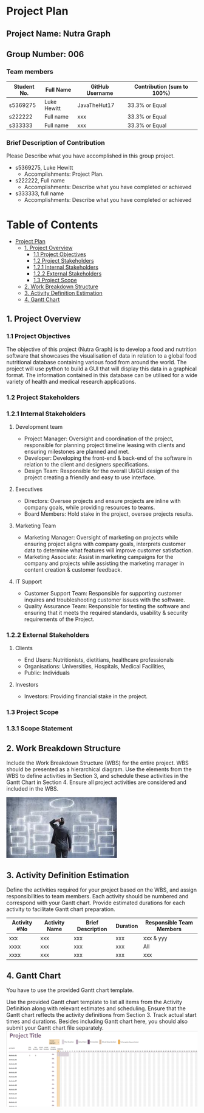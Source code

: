 # Project Plan

## Project Name: Nutra Graph 
## Group Number: 006

### Team members

| Student No. | Full Name   | GitHub Username | Contribution (sum to 100%) | 
|-------------|-------------|-----------------|----------------------------|
| s5369275    | Luke Hewitt | JavaTheHut17    | 33.3% or Equal             |
| s222222     | Full name   | xxx             | 33.3% or Equal             | 
| s333333     | Full name   | xxx             | 33.3% or Equal             | 

### Brief Description of Contribution

Please Describe what you have accomplished in this group project.
- s5369275, Luke Hewitt
  - Accomplishments: Project Plan.
- s222222, Full name
  - Accomplishments: Describe what you have completed or achieved
- s333333, full name
  - Accomplishments: Describe what you have completed or achieved

<div style="page-break-after: always;"></div>



# Table of Contents

* [Project Plan](#project-plan)
  * [1. Project Overview](#1-project-overview)
    * [1.1 Project Objectives](#11-project-objectives)
    * [1.2 Project Stakeholders](#12-project-stakeholders)
    * [1.2.1 Internal Stakeholders](#121-internal-stakeholders)
    * [1.2.2 External Stakeholders](#122-external-stakeholders)
    * [1.3 Project Scope](#13-project-scope)
  * [2. Work Breakdown Structure](#2-work-breakdown-structure)
  * [3. Activity Definition Estimation](#3-activity-definition-estimation)
  * [4. Gantt Chart](#4-gantt-chart)


<div style="page-break-after: always;"></div>



## 1. Project Overview

### 1.1 Project Objectives

The objective of this project (Nutra Graph) is to develop a food and nutrition software that showcases the visualisation of data in relation to a global food nutritional database containing various food from around the world. The project will use python to build a GUI that will display this data in a graphical format. The information contained in this database can be utilised for a wide variety of health and medical research applications.

### 1.2 Project Stakeholders

### 1.2.1 Internal Stakeholders
 
1. Development team 

    - Project Manager: Oversight and coordination of the project, responsible for planning project timeline leasing with clients and ensuring milestones are planned and met.
    - Developer: Developing the front-end & back-end of the software in relation to the client and designers specifications.
    - Design Team: Responsible for the overall UI/GUI design of the project creating a friendly and easy to use interface.
   
2. Executives

    - Directors: Oversee projects and ensure projects are inline with company goals, while providing resources to teams.
    - Board Members: Hold stake in the project, oversee projects results.

3. Marketing Team 

    - Marketing Manager: Oversight of marketing on projects while ensuring project aligns with company goals, interprets customer data to determine what features will improve customer satisfaction.
    - Marketing Associate: Assist in marketing campaigns for the company and projects while assisting the marketing manager in content creation & customer feedback.

4. IT Support 

    - Customer Support Team: Responsible for supporting customer inquires and troubleshooting customer issues with the software.
    - Quality Assurance Team: Responsible for testing the software and ensuring that it meets the required standards, usability & security requirements of the Project.

### 1.2.2 External Stakeholders

1. Clients

    - End Users: Nutritionists, dietitians, healthcare professionals
    - Organisations: Universities, Hospitals, Medical Facilities, 
    - Public: Individuals 

2. Investors 

    - Investors: Providing financial stake in the project.

### 1.3 Project Scope

### 1.3.1 Scope Statement




## 2. Work Breakdown Structure

Include the Work Breakdown Structure (WBS) for the entire project. WBS should be presented as a hierarchical diagram. Use the elements from the WBS to define activities in Section 3, and schedule these activities in the Gantt Chart in Section 4. Ensure all project activities are considered and included in the WBS.

![WBS](./WBS.jpg)

## 3. Activity Definition Estimation

Define the activities required for your project based on the WBS, and assign responsibilities to team members. Each activity should be numbered and correspond with your Gantt chart. Provide estimated durations for each activity to facilitate Gantt chart preparation.

| Activity #No | Activity Name | Brief Description | Duration | Responsible Team Members |
|--------------|---------------|-------------------|----------|--------------------------|
| xxx          | xxx           | xxx               | xxx      | xxx \& yyy               |
| xxxx         | xxx           | xxx               | xxx      | All                      |
| xxxx         | xxx           | xxx               | xxx      | xxx                      |

## 4. Gantt Chart
You have to use the provided Gantt chart template.  

Use the provided Gantt chart template to list all items from the Activity Definition along with relevant estimates 
and scheduling. Ensure that the Gantt chart reflects the activity definitions from Section 3. Track actual start 
times and durations. Besides including Gantt chart here, you should also submit your Gantt chart file separately.
![Gantt Chart](./Gantt_chart.png)


